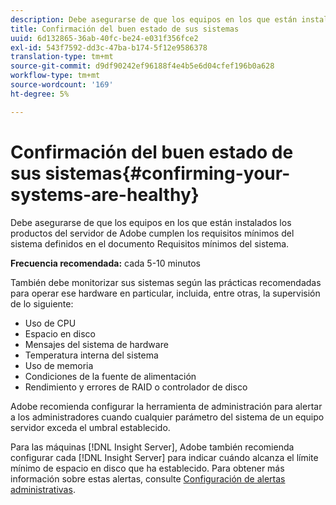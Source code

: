 ```yaml
---
description: Debe asegurarse de que los equipos en los que están instalados los productos del servidor de Adobe cumplen los requisitos mínimos del sistema definidos en el documento Requisitos mínimos del sistema.
title: Confirmación del buen estado de sus sistemas
uuid: 6d132865-36ab-40fc-be24-e031f356fce2
exl-id: 543f7592-dd3c-47ba-b174-5f12e9586378
translation-type: tm+mt
source-git-commit: d9df90242ef96188f4e4b5e6d04cfef196b0a628
workflow-type: tm+mt
source-wordcount: '169'
ht-degree: 5%

---
```


# Confirmación del buen estado de sus sistemas{#confirming-your-systems-are-healthy}

Debe asegurarse de que los equipos en los que están instalados los productos del servidor de Adobe cumplen los requisitos mínimos del sistema definidos en el documento Requisitos mínimos del sistema.

**Frecuencia recomendada:** cada 5-10 minutos

También debe monitorizar sus sistemas según las prácticas recomendadas para operar ese hardware en particular, incluida, entre otras, la supervisión de lo siguiente:

* Uso de CPU
* Espacio en disco
* Mensajes del sistema de hardware
* Temperatura interna del sistema
* Uso de memoria
* Condiciones de la fuente de alimentación
* Rendimiento y errores de RAID o controlador de disco

Adobe recomienda configurar la herramienta de administración para alertar a los administradores cuando cualquier parámetro del sistema de un equipo servidor exceda el umbral establecido.

Para las máquinas [!DNL Insight Server], Adobe también recomienda configurar cada [!DNL Insight Server] para indicar cuándo alcanza el límite mínimo de espacio en disco que ha establecido. Para obtener más información sobre estas alertas, consulte [Configuración de alertas administrativas](../../../home/c-inst-svr/c-admin-inst-svr/t-config-adm-alrts.md#task-0858f588da4941aa9d4952f6592681aa).
